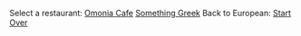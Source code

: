Select a restaurant:
[Omonia Cafe](#)
[Something Greek](#)
Back to European:
[Start Over](European.md)